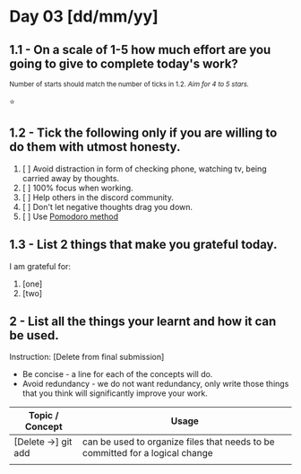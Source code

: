 # Day 03 [dd/mm/yy]

<!-- ctrl + k v - to preview the .md file  -->

## 1.1 - On a scale of 1-5 how much effort are you going to give to complete today's work?

<small>Number of starts should match the number of ticks in <a>1.2.</a> _Aim for 4 to 5 stars._</small>

<!-- if the :star: emoji doesn't appear in the preview then add the extension Markdown Emoji by Matt Bierner -->

:star:

## 1.2 - Tick the following only if you are willing to do them with utmost honesty.

<!-- [x] to tick -->

1. [ ] Avoid distraction in form of checking phone, watching tv, being carried away by thoughts.
2. [ ] 100% focus when working.
3. [ ] Help others in the discord community.
4. [ ] Don't let negative thoughts drag you down.
5. [ ] Use [Pomodoro method](https://pomodoro-tracker.com/)

## 1.3 - List 2 things that make you grateful today.

I am grateful for:

1. [one]
2. [two]

## 2 - List all the things your learnt and how it can be used.

Instruction: [Delete from final submission]

- Be concise - a line for each of the concepts will do.
- Avoid redundancy - we do not want redundancy, only write those things that you think will significantly improve your work.

<!-- [Example]: git add - can be used to add affected files in the staging area before commit. -->

| Topic / Concept     | Usage                                                                         |
| ------------------- | ----------------------------------------------------------------------------- |
| [Delete ->] git add | can be used to organize files that needs to be committed for a logical change |
|                     |                                                                               |
